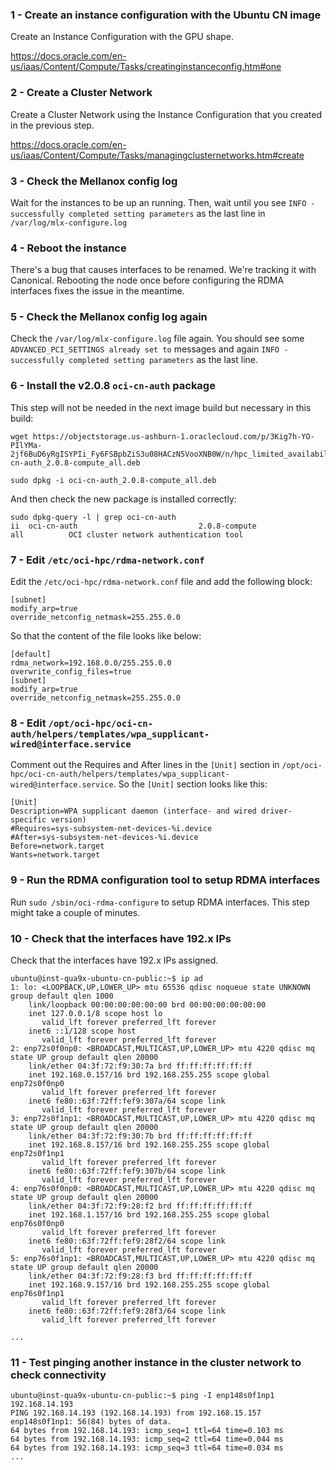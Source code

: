 ### 1 - Create an instance configuration with the Ubuntu CN image

Create an Instance Configuration with the GPU shape.

https://docs.oracle.com/en-us/iaas/Content/Compute/Tasks/creatinginstanceconfig.htm#one

### 2 - Create a Cluster Network

Create a Cluster Network using the Instance Configuration that you created in the previous step.

https://docs.oracle.com/en-us/iaas/Content/Compute/Tasks/managingclusternetworks.htm#create

### 3 - Check the Mellanox config log

Wait for the instances to be up an running. Then, wait until you see `INFO - successfully completed setting parameters` as the last line in `/var/log/mlx-configure.log`

### 4 - Reboot the instance

There's a bug that causes interfaces to be renamed. We're tracking it with Canonical. Rebooting the node once before configuring the RDMA interfaces fixes the issue in the meantime.

### 5 - Check the Mellanox config log again

Check the `/var/log/mlx-configure.log` file again. You should see some `ADVANCED_PCI_SETTINGS already set to` messages and again `INFO - successfully completed setting parameters` as the last line.

### 6 - Install the v2.0.8  `oci-cn-auth` package

This step will not be needed in the next image build but necessary in this build:

```
wget https://objectstorage.us-ashburn-1.oraclecloud.com/p/3Kig7h-YO-PIlYMa-2jf6BuD6yRgISYPIi_Fy6FSBpbZiS3u08HACzN5VooXNB0W/n/hpc_limited_availability/b/share/o/oci-cn-auth_2.0.8-compute_all.deb

sudo dpkg -i oci-cn-auth_2.0.8-compute_all.deb
```

And then check the new package is installed correctly:

```
sudo dpkg-query -l | grep oci-cn-auth
ii  oci-cn-auth                           2.0.8-compute                           all          OCI cluster network authentication tool
```

### 7 - Edit `/etc/oci-hpc/rdma-network.conf`

Edit the `/etc/oci-hpc/rdma-network.conf` file and add the following block:

```
[subnet]
modify_arp=true
override_netconfig_netmask=255.255.0.0
```

So that the content of the file looks like below:

```
[default]
rdma_network=192.168.0.0/255.255.0.0
overwrite_config_files=true
[subnet]
modify_arp=true
override_netconfig_netmask=255.255.0.0
```

### 8 - Edit `/opt/oci-hpc/oci-cn-auth/helpers/templates/wpa_supplicant-wired@interface.service`

Comment out the Requires and After lines in the `[Unit]` section in `/opt/oci-hpc/oci-cn-auth/helpers/templates/wpa_supplicant-wired@interface.service`. So the `[Unit]` section looks like this:

```
[Unit]
Description=WPA supplicant daemon (interface- and wired driver-specific version)
#Requires=sys-subsystem-net-devices-%i.device
#After=sys-subsystem-net-devices-%i.device
Before=network.target
Wants=network.target
```

### 9 - Run the RDMA configuration tool to setup RDMA interfaces

Run `sudo /sbin/oci-rdma-configure` to setup RDMA interfaces. This step might take a couple of minutes.

### 10 - Check that the interfaces have 192.x IPs

Check that the interfaces have 192.x IPs assigned.

```
ubuntu@inst-qua9x-ubuntu-cn-public:~$ ip ad
1: lo: <LOOPBACK,UP,LOWER_UP> mtu 65536 qdisc noqueue state UNKNOWN group default qlen 1000
    link/loopback 00:00:00:00:00:00 brd 00:00:00:00:00:00
    inet 127.0.0.1/8 scope host lo
       valid_lft forever preferred_lft forever
    inet6 ::1/128 scope host
       valid_lft forever preferred_lft forever
2: enp72s0f0np0: <BROADCAST,MULTICAST,UP,LOWER_UP> mtu 4220 qdisc mq state UP group default qlen 20000
    link/ether 04:3f:72:f9:30:7a brd ff:ff:ff:ff:ff:ff
    inet 192.168.0.157/16 brd 192.168.255.255 scope global enp72s0f0np0
       valid_lft forever preferred_lft forever
    inet6 fe80::63f:72ff:fef9:307a/64 scope link
       valid_lft forever preferred_lft forever
3: enp72s0f1np1: <BROADCAST,MULTICAST,UP,LOWER_UP> mtu 4220 qdisc mq state UP group default qlen 20000
    link/ether 04:3f:72:f9:30:7b brd ff:ff:ff:ff:ff:ff
    inet 192.168.8.157/16 brd 192.168.255.255 scope global enp72s0f1np1
       valid_lft forever preferred_lft forever
    inet6 fe80::63f:72ff:fef9:307b/64 scope link
       valid_lft forever preferred_lft forever
4: enp76s0f0np0: <BROADCAST,MULTICAST,UP,LOWER_UP> mtu 4220 qdisc mq state UP group default qlen 20000
    link/ether 04:3f:72:f9:28:f2 brd ff:ff:ff:ff:ff:ff
    inet 192.168.1.157/16 brd 192.168.255.255 scope global enp76s0f0np0
       valid_lft forever preferred_lft forever
    inet6 fe80::63f:72ff:fef9:28f2/64 scope link
       valid_lft forever preferred_lft forever
5: enp76s0f1np1: <BROADCAST,MULTICAST,UP,LOWER_UP> mtu 4220 qdisc mq state UP group default qlen 20000
    link/ether 04:3f:72:f9:28:f3 brd ff:ff:ff:ff:ff:ff
    inet 192.168.9.157/16 brd 192.168.255.255 scope global enp76s0f1np1
       valid_lft forever preferred_lft forever
    inet6 fe80::63f:72ff:fef9:28f3/64 scope link
       valid_lft forever preferred_lft forever
       
...
```

### 11 - Test pinging another instance in the cluster network to check connectivity

```
ubuntu@inst-qua9x-ubuntu-cn-public:~$ ping -I enp148s0f1np1 192.168.14.193
PING 192.168.14.193 (192.168.14.193) from 192.168.15.157 enp148s0f1np1: 56(84) bytes of data.
64 bytes from 192.168.14.193: icmp_seq=1 ttl=64 time=0.103 ms
64 bytes from 192.168.14.193: icmp_seq=2 ttl=64 time=0.044 ms
64 bytes from 192.168.14.193: icmp_seq=3 ttl=64 time=0.034 ms
...
```
